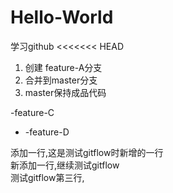 # Hello-World
学习github
<<<<<<< HEAD

1. 创建 feature-A分支
2. 合并到master分支
3. master保持成品代码

-feature-C

+ -feature-D

添加一行,这是测试gitflow时新增的一行  
新添加一行,继续测试gitflow  
测试gitflow第三行,  
